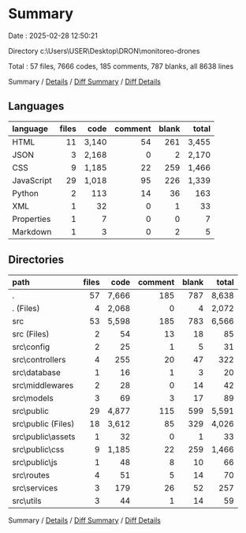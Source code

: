 # Summary

Date : 2025-02-28 12:50:21

Directory c:\\Users\\USER\\Desktop\\DRON\\monitoreo-drones

Total : 57 files,  7666 codes, 185 comments, 787 blanks, all 8638 lines

Summary / [Details](details.md) / [Diff Summary](diff.md) / [Diff Details](diff-details.md)

## Languages
| language | files | code | comment | blank | total |
| :--- | ---: | ---: | ---: | ---: | ---: |
| HTML | 11 | 3,140 | 54 | 261 | 3,455 |
| JSON | 3 | 2,168 | 0 | 2 | 2,170 |
| CSS | 9 | 1,185 | 22 | 259 | 1,466 |
| JavaScript | 29 | 1,018 | 95 | 226 | 1,339 |
| Python | 2 | 113 | 14 | 36 | 163 |
| XML | 1 | 32 | 0 | 1 | 33 |
| Properties | 1 | 7 | 0 | 0 | 7 |
| Markdown | 1 | 3 | 0 | 2 | 5 |

## Directories
| path | files | code | comment | blank | total |
| :--- | ---: | ---: | ---: | ---: | ---: |
| . | 57 | 7,666 | 185 | 787 | 8,638 |
| . (Files) | 4 | 2,068 | 0 | 4 | 2,072 |
| src | 53 | 5,598 | 185 | 783 | 6,566 |
| src (Files) | 2 | 54 | 13 | 18 | 85 |
| src\\config | 2 | 25 | 1 | 5 | 31 |
| src\\controllers | 4 | 255 | 20 | 47 | 322 |
| src\\database | 1 | 16 | 1 | 3 | 20 |
| src\\middlewares | 2 | 28 | 0 | 14 | 42 |
| src\\models | 3 | 69 | 3 | 17 | 89 |
| src\\public | 29 | 4,877 | 115 | 599 | 5,591 |
| src\\public (Files) | 18 | 3,612 | 85 | 329 | 4,026 |
| src\\public\\assets | 1 | 32 | 0 | 1 | 33 |
| src\\public\\css | 9 | 1,185 | 22 | 259 | 1,466 |
| src\\public\\js | 1 | 48 | 8 | 10 | 66 |
| src\\routes | 4 | 51 | 5 | 14 | 70 |
| src\\services | 3 | 179 | 26 | 52 | 257 |
| src\\utils | 3 | 44 | 1 | 14 | 59 |

Summary / [Details](details.md) / [Diff Summary](diff.md) / [Diff Details](diff-details.md)